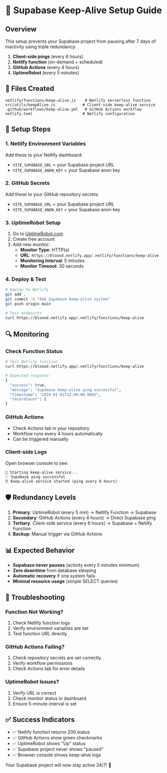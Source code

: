 # 🚀 Supabase Keep-Alive Setup Guide

## Overview
This setup prevents your Supabase project from pausing after 7 days of inactivity using triple redundancy:

1. **Client-side pings** (every 6 hours)
2. **Netlify function** (on-demand + scheduled)
3. **GitHub Actions** (every 4 hours)
4. **UptimeRobot** (every 5 minutes)

## 📁 Files Created

```
netlify/functions/keep-alive.js    # Netlify serverless function
src/utils/keepAlive.js            # Client-side keep-alive service
.github/workflows/keep-alive.yml   # GitHub Actions workflow
netlify.toml                      # Netlify configuration
```

## 🔧 Setup Steps

### 1. Netlify Environment Variables
Add these to your Netlify dashboard:
- `VITE_SUPABASE_URL` = your Supabase project URL
- `VITE_SUPABASE_ANON_KEY` = your Supabase anon key

### 2. GitHub Secrets
Add these to your GitHub repository secrets:
- `VITE_SUPABASE_URL` = your Supabase project URL  
- `VITE_SUPABASE_ANON_KEY` = your Supabase anon key

### 3. UptimeRobot Setup
1. Go to [UptimeRobot.com](https://uptimerobot.com)
2. Create free account
3. Add new monitor:
   - **Monitor Type**: HTTP(s)
   - **URL**: `https://bloood.netlify.app/.netlify/functions/keep-alive`
   - **Monitoring Interval**: 5 minutes
   - **Monitor Timeout**: 30 seconds

### 4. Deploy & Test

```bash
# Deploy to Netlify
git add .
git commit -m "Add Supabase keep-alive system"
git push origin main

# Test endpoints
curl https://bloood.netlify.app/.netlify/functions/keep-alive
```

## 🔍 Monitoring

### Check Function Status
```bash
# Test Netlify function
curl https://bloood.netlify.app/.netlify/functions/keep-alive

# Expected response:
{
  "success": true,
  "message": "Supabase keep-alive ping successful",
  "timestamp": "2024-01-01T12:00:00.000Z",
  "recordCount": 1
}
```

### GitHub Actions
- Check Actions tab in your repository
- Workflow runs every 4 hours automatically
- Can be triggered manually

### Client-side Logs
Open browser console to see:
```
🚀 Starting keep-alive service...
✅ Supabase ping successful
⏰ Keep-alive service started (ping every 6 hours)
```

## 🛡️ Redundancy Levels

1. **Primary**: UptimeRobot (every 5 min) → Netlify Function → Supabase
2. **Secondary**: GitHub Actions (every 4 hours) → Direct Supabase ping
3. **Tertiary**: Client-side service (every 6 hours) → Supabase + Netlify Function
4. **Backup**: Manual trigger via GitHub Actions

## 📊 Expected Behavior

- **Supabase never pauses** (activity every 5 minutes minimum)
- **Zero downtime** from database sleeping
- **Automatic recovery** if one system fails
- **Minimal resource usage** (simple SELECT queries)

## 🚨 Troubleshooting

### Function Not Working?
1. Check Netlify function logs
2. Verify environment variables are set
3. Test function URL directly

### GitHub Actions Failing?
1. Check repository secrets are set correctly
2. Verify workflow permissions
3. Check Actions tab for error details

### UptimeRobot Issues?
1. Verify URL is correct
2. Check monitor status in dashboard
3. Ensure 5-minute interval is set

## ✅ Success Indicators

- ✅ Netlify function returns 200 status
- ✅ GitHub Actions show green checkmarks
- ✅ UptimeRobot shows "Up" status
- ✅ Supabase project never shows "paused"
- ✅ Browser console shows keep-alive logs

Your Supabase project will now stay active 24/7! 🎉